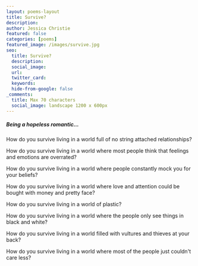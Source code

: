 ```yaml
---
layout: poems-layout
title: Survive?
description: 
author: Jessica Christie
featured: false
categories: [poems]
featured_image: /images/survive.jpg
seo:
  title: Survive?
  description: 
  social_image:
  url:
  twitter_card:
  keywords:
  hide-from-google: false
_comments:
  title: Max 70 characters
  social_image: landscape 1200 x 600px
---
```

##### Being a hopeless romantic...

How do you survive living in a world full of no string attached relationships?

How do you survive living in a world where most people think that feelings and emotions are overrated?

How do you survive living in a world where people constantly mock you for your beliefs?

How do you survive living in a world where love and attention could be bought with money and pretty face?

How do you survive living in a world of plastic?

How do you survive living in a world where the people only see things in black and white?

How do you survive living in a world filled with vultures and thieves at your back?

How do you survive living in a world where most of the people just couldn't care less?

&nbsp;
